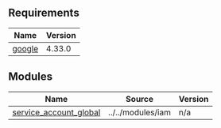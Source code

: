<!-- BEGIN_TF_DOCS -->
## Requirements

| Name | Version |
|------|---------|
| <a name="requirement_google"></a> [google](#requirement\_google) | 4.33.0 |

## Modules

| Name | Source | Version |
|------|--------|---------|
| <a name="module_service_account_global"></a> [service\_account\_global](#module\_service\_account\_global) | ../../modules/iam | n/a |
<!-- END_TF_DOCS -->
